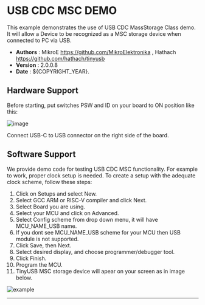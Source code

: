 # USB CDC MSC DEMO

This example demonstrates the use of USB CDC MassStorage Class demo.
It will allow a Device to be recognized as a MSC storage device when connected to PC via USB.

- **Authors**     : MikroE https://github.com/MikroElektronika
                  , Hathach https://github.com/hathach/tinyusb
- **Version**     : 2.0.0.8
- **Date**        : ${COPYRIGHT_YEAR}.

## Hardware Support

Before starting, put switches PSW and ID on your board to ON position like this:

![image](https://download.mikroe.com/images/click_for_ide/board-uni-ds-v8-usb.png)

Connect USB-C to USB connector on the right side of the board.

## Software Support

We provide demo code for testing USB CDC MSC functionality.
For example to work, proper clock setup is needed. To create a setup with the adequate clock scheme, follow these steps:

1. Click on Setups and select New.
2. Select GCC ARM or RISC-V compiler and click Next.
3. Select Board you are using.
4. Select your MCU and click on Advanced.
5. Select Config scheme from drop down menu, it will have MCU_NAME_USB name.
6. If you dont see MCU_NAME_USB scheme for your MCU then USB module is not supported.
7. Click Save, then Next.
8. Select desired display, and choose programmer/debugger tool.
9. Click Finish.
10. Program the MCU.
11. TinyUSB MSC storage device will apear on your screen as in image below.

![example](https://download.mikroe.com/images/click_for_ide/demo-usb-cdc.png)

---
